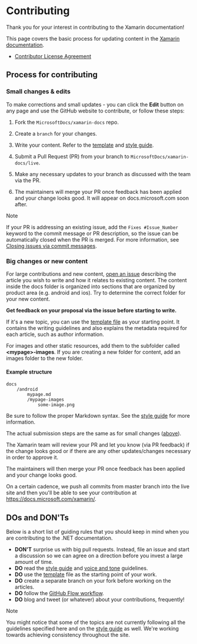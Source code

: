 # Contributing

Thank you for your interest in contributing to the Xamarin documentation!

This page covers the basic process for updating content in the [Xamarin documentation](https://docs.microsoft.com/xamarin).

- [Contributor License Agreement](LICENSE)

## Process for contributing

### Small changes & edits

To make corrections and small updates - you can click the **Edit** button on any page and use the GitHub website to contribute, or follow these steps:

1. Fork the `MicrosoftDocs/xamarin-docs` repo.

2. Create a `branch` for your changes.

3. Write your content. Refer to the [template](contributing-guidelines/template.md) and [style guide](contributing-guidelines/voice-tone.md).

4. Submit a Pull Request (PR) from your branch to `MicrosoftDocs/xamarin-docs/live`.

5. Make any necessary updates to your branch as discussed with the team via the PR.

6. The maintainers will merge your PR once feedback has been applied and your change looks good. It will appear on docs.microsoft.com soon after.


> [!NOTE]
> If your PR is addressing an existing issue, add the `Fixes #Issue_Number` keyword to the commit message or PR description, so the issue can be automatically closed when the PR is merged. For more information, see [Closing issues via commit messages](https://help.github.com/articles/closing-issues-via-commit-messages/).


### Big changes or new content

For large contributions and new content, [open an issue](https://github.com/MicrosoftDocs/xamarin-docs/issues) describing the article you wish to write and how it relates to existing content. The content inside the docs folder is organized into sections that are organized by product area (e.g. android and ios). Try to determine the correct folder for your new content. 

**Get feedback on your proposal via the issue before starting to write.**

If it's a new topic, you can use the [template file](../contributing-guidelines/template.md) as your starting point. It contains the writing guidelines and also explains the metadata required for each article, such as author information.

For images and other static resources, add them to the subfolder called **\<mypage>-images**. If you are creating a new folder for content, add an images folder to the new folder.

#### Example structure

```
docs
    /android
        mypage.md
        /mypage-images
            some-image.png
```

Be sure to follow the proper Markdown syntax. See the [style guide](../contributing-guidelines/template.md) for more information.

The actual submission steps are the same as for small changes ([above](#process-for-contributing)).

The Xamarin team will review your PR and let you know (via PR feedback) if the change looks good or if there are any other updates/changes necessary in order to approve it.

The maintainers will then merge your PR once feedback has been applied and your change looks good.

On a certain cadence, we push all commits from master branch into the live site and then you'll be able to see your contribution at https://docs.microsoft.com/xamarin/.

## DOs and DON'Ts

Below is a short list of guiding rules that you should keep in mind when you are contributing to the .NET documentation.

- **DON'T** surprise us with big pull requests. Instead, file an issue and start a discussion so we can agree on a direction before you invest a large amount of time.
- **DO** read the [style guide](contributing-guidelines/template.md) and [voice and tone](contributing-guidelines/voice-tone.md) guidelines.
- **DO** use the [template](contributing-guidelines/template.md) file as the starting point of your work.
- **DO** create a separate branch on your fork before working on the articles.
- **DO** follow the [GitHub Flow workflow](https://guides.github.com/introduction/flow/).
- **DO** blog and tweet (or whatever) about your contributions, frequently!

> [!NOTE]
> You might notice that some of the topics are not currently following all the guidelines specified here and on the [style guide](contributing-guidelines/template.md) as well. We're working towards achieving consistency throughout the site. 


